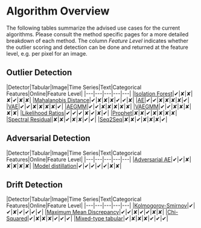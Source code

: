 # Algorithm Overview

The following tables summarize the advised use cases for the current algorithms. Please consult the method specific pages for a more detailed breakdown of each method. The column *Feature Level* indicates whether the outlier scoring and detection can be done and returned at the feature level, e.g. per pixel for an image.

## Outlier Detection

|Detector|Tabular|Image|Time Series|Text|Categorical Features|Online|Feature Level|
|---|---|---|---|---|
|[Isolation Forest](../methods/iforest.ipynb)|✔|✘|✘|✘|✔|✘|✘|
|[Mahalanobis Distance](../methods/mahalanobis.ipynb)|✔|✘|✘|✘|✔|✔|✘|
|[AE](../methods/ae.ipynb)|✔|✔|✘|✘|✘|✘|✔|
|[VAE](../methods/vae.ipynb)|✔|✔|✘|✘|✘|✘|✔|
|[AEGMM](../methods/aegmm.ipynb)|✔|✔|✘|✘|✘|✘|✘|
|[VAEGMM](../methods/vaegmm.ipynb)|✔|✔|✘|✘|✘|✘|✘|
|[Likelihood Ratios](../methods/llr.ipynb)|✔|✔|✔|✘|✔|✘|✔|
|[Prophet](../methods/prophet.ipynb)|✘|✘|✔|✘|✘|✘|✘|
|[Spectral Residual](../methods/sr.ipynb)|✘|✘|✔|✘|✘|✔|✔|
|[Seq2Seq](../methods/seq2seq.ipynb)|✘|✘|✔|✘|✘|✘|✔|

## Adversarial Detection

|Detector|Tabular|Image|Time Series|Text|Categorical Features|Online|Feature Level|
|---|---|---|---|---|
|[Adversarial AE](../methods/adversarialae.ipynb)|✔|✔|✘|✘|✘|✘|✘|
|[Model distillation](../methods/modeldistillation.ipynb)|✔|✔|✔|✔|✔|✘|✘|

## Drift Detection

|Detector|Tabular|Image|Time Series|Text|Categorical Features|Online|Feature Level|
|---|---|---|---|---|
|[Kolmogorov-Smirnov](../methods/ksdrift.ipynb)|✔|✔|✘|✔|✔|✔|✔|
|[Maximum Mean Discrepancy](../methods/mmddrift.ipynb)|✔|✔|✘|✔|✔|✘|✘|
|[Chi-Squared](../methods/chisquaredrift.ipynb)|✔|✘|✘|✘|✔|✔|✔|
|[Mixed-type tabular](../methods/tabulardrift.ipynb)|✔|✘|✘|✘|✔|✔|✔|
